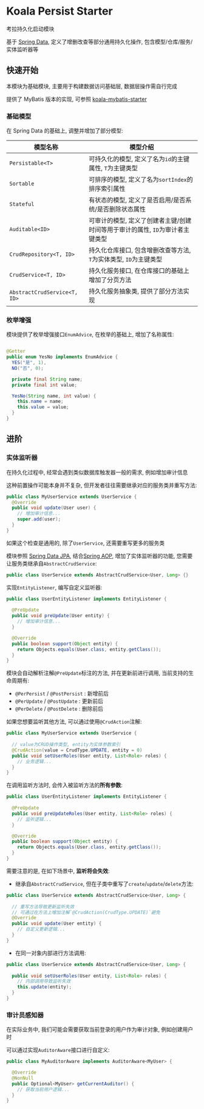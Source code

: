 # Koala Persist Starter

考拉持久化启动模块

基于 [Spring Data](https://spring.io/projects/spring-data), 定义了增删改查等部分通用持久化操作, 包含模型/仓库/服务/实体监听器等

## 快速开始

本模块为基础模块, 主要用于构建数据访问基础层, 数据层操作需自行完成

提供了 MyBatis 版本的实现, 可参照 [koala-mybatis-starter](../koala-mybatis-starter)

### 基础模型

在 Spring Data 的基础上, 调整并增加了部分模型:

| 模型名称                     | 模型介绍                                                     |
| ---------------------------- | ------------------------------------------------------------ |
| `Persistable<T>`             | 可持久化的模型, 定义了名为`id`的主键属性, `T`为主键类型      |
| `Sortable`                   | 可排序的模型, 定义了名为`sortIndex`的排序索引属性            |
| `Stateful`                   | 有状态的模型, 定义了是否启用/是否系统/是否删除状态属性       |
| `Auditable<ID>`              | 可审计的模型, 定义了创建者主键/创建时间等用于审计的属性, `ID`为审计者主键类型 |
| `CrudRepository<T, ID>`      | 持久化仓库接口, 包含增删改查等方法, `T`为实体类型, `ID`为主键类型 |
| `CrudService<T, ID>`         | 持久化服务接口, 在仓库接口的基础上增加了分页方法             |
| `AbstractCrudService<T, ID>` | 持久化服务抽象类, 提供了部分方法实现                         |

### 枚举增强

模块提供了枚举增强接口`EnumAdvice`, 在枚举的基础上, 增加了名称属性:

```java

@Getter
public enum YesNo implements EnumAdvice {
  YES("是", 1),
  NO("否", 0);

  private final String name;
  private final int value;

  YesNo(String name, int value) {
    this.name = name;
    this.value = value;
  }
}
```

## 进阶

### 实体监听器

在持久化过程中, 经常会遇到类似数据库触发器一般的需求, 例如增加审计信息

这种前置操作可能本身并不复杂, 但开发者往往需要继承对应的服务类并重写方法:

```java
public class MyUserService extends UserService {
  @Override
  public void update(User user) {
    // 增加审计信息...
    super.add(user);
  }
}
```

如果这个检查是通用的, 除了`UserService`, 还需要重写更多的服务类

模块参照 [Spring Data JPA](https://spring.io/projects/spring-data-jpa), 结合[Spring AOP](https://docs.spring.io/spring-framework/docs/current/reference/html/core.html#aop-api), 增加了实体监听器的功能, 您需要让服务类继承自`AbstractCrudService`:

```java
public class UserService extends AbstractCrudService<User, Long> {}
```

实现`EntityListener`, 编写自定义监听器:

```java
public class UserEntityListener implements EntityListener {
    
  @PreUpdate
  public void preUpdate(User entity) {
    // 增加审计信息...
  }

  @Override
  public boolean support(Object entity) {
    return Objects.equals(User.class, entity.getClass());
  }
}
```

模块会自动解析注解`@PreUpdate`标注的方法, 并在更新前进行调用, 当前支持的生命周期有:

- `@PerPersist` / `@PostPersist` : 新增前后
- `@PerUpdate` / `@PostUpdate` : 更新前后
- `@PerDelete` / `@PostDelete` : 删除前后

如果您想要监听其他方法, 可以通过使用`@CrudAction`注解:

```java
public class MyUserService extends UserService {
  
  // value为CRUD操作类型, entity为实体参数索引
  @CrudAction(value = CrudType.UPDATE, entity = 0)
  public void setUserRoles(User entity, List<Role> roles) {
    // 业务逻辑...
  }
}
```

在调用监听方法时, 会传入被监听方法的**所有参数**:

```java
public class UserEntityListener implements EntityListener {
    
  @PreUpdate
  public void preUpdateRoles(User entity, List<Role> roles) {
    // 监听逻辑...
  }

  @Override
  public boolean support(Object entity) {
    return Objects.equals(User.class, entity.getClass());
  }
}
```

需要注意的是, 在如下场景中, **监听将会失效**:

- 继承自`AbstractCrudService`, 但在子类中重写了`create`/`update`/`delete`方法:

```java
public class UserService extends AbstractCrudService<User, Long> {
    
  // 重写方法导致更新监听失效
  // 可通过在方法上增加注解`@CrudAction(CrudType.UPDATE)`避免
  @Override
  public void update(User entity) {
    // 自定义更新逻辑...
  }
}
```

- 在同一对象内部进行方法调用:

```java
public class UserService extends AbstractCrudService<User, Long> {
  
  public void setUserRoles(User entity, List<Role> roles) {
    // 内部调用导致监听失效
    this.update(entity);
  }
}
```

### 审计员感知器

在实际业务中, 我们可能会需要获取当前登录的用户作为审计对象, 例如创建用户时

可以通过实现`AuditorAware`接口进行自定义:

```java
public class MyAuditorAware implements AuditorAware<MyUser> {

  @Override
  @NonNull
  public Optional<MyUser> getCurrentAuditor() {
    // 获取当前用户逻辑...
  }
}
```
